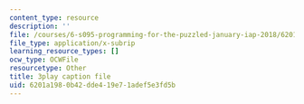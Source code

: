 ```yaml
---
content_type: resource
description: ''
file: /courses/6-s095-programming-for-the-puzzled-january-iap-2018/6201a1980b42dde419e71adef5e3fd5b_zgk93CwMVk8.srt
file_type: application/x-subrip
learning_resource_types: []
ocw_type: OCWFile
resourcetype: Other
title: 3play caption file
uid: 6201a198-0b42-dde4-19e7-1adef5e3fd5b
---
```


